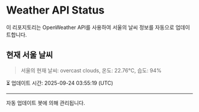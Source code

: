 
# Weather API Status

이 리포지토리는 OpenWeather API를 사용하여 서울의 날씨 정보를 자동으로 업데이트합니다.

## 현재 서울 날씨
> 서울의 현재 날씨: overcast clouds, 온도: 22.76°C, 습도: 94%

⏳ 업데이트 시간: 2025-09-24 03:55:19 (UTC)

---
자동 업데이트 봇에 의해 관리됩니다.
